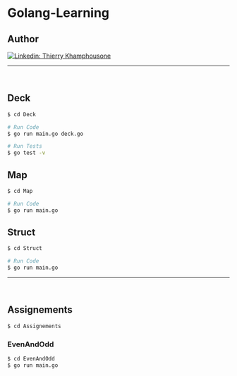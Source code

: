 # Golang-Learning

## Author

[![Linkedin: Thierry Khamphousone](https://img.shields.io/badge/-Thierry_Khamphousone-blue?style=flat-square&logo=Linkedin&logoColor=white&link=https://www.linkedin.com/in/tkhamphousone/)](https://www.linkedin.com/in/tkhamphousone)

---

<br/>

## Deck
```bash
$ cd Deck

# Run Code
$ go run main.go deck.go

# Run Tests
$ go test -v
```

## Map
```bash
$ cd Map

# Run Code
$ go run main.go 
```

## Struct
```bash
$ cd Struct

# Run Code
$ go run main.go 
```


---

<br/>

## Assignements

```bash
$ cd Assignements
```

### EvenAndOdd

```bash
$ cd EvenAndOdd
$ go run main.go
```
